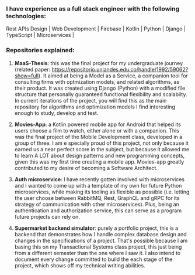### I have experience as a full stack engineer with the following technologies:
Rest APIs Design | Web Development | Firebase | Kotlin | Python | Django | TypeScript | Microservices |

### Repositories explained:
1. **MaaS-Thesis**: this was the final project for my undergraduate journey (related paper: https://repositorio.uniandes.edu.co/handle/1992/59062?show=full). It aimed at being a Model as a Service, a companion tool for consulting firms with optmization models, and related algorithms, as their product. It was created using Django (Python) with a modified file structure that personally guaranteed functional flexibility and scalabilty. In current iterations of the project, you will find this as the main repository for algorithms and optimization models I find interesting enough to study, develop and test.

2. **Movies-App**: a Kotlin powered mobile app for Android that helped its users choose a film to watch, either alone or with a companion. This was the final project of the Mobile Development class, developed in a group of three. I am e specially proud of this project, not only because it earned us a near perfect score in the subject, but because it allowed me to learn A LOT about design patterns and new programming concepts, given this was my first time creating a mobile app. Movies-app greatly contributed to my desire of becoming a Software Architect.

3. **Auth microservice**: I have recently gotten involved with microservices and I wanted to come up with a template of my own for future Python microservices, while making its tooling as flexible as possible (i.e. letting the user choose between RabbitMQ, Rest, GraphQL and gRPC for its strategy of communication with other microservices). Plus, being an authentication and authorization service, this can serve as a program future projects can rely on.

4. **Supermarket backend simulator**: purely a portfolio project, this is a backend that demonstrates how I handle complex database design and changes in the specifications of a project. That's possible because I am basing this on my Transactional Systems class project, this just being from a different semester than the one where I saw it. I also intend to document every change committed to build the each stage of the project, which shows off my technical writing abilities.
